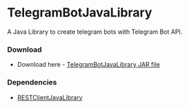 # TelegramBotJavaLibrary #
A Java Library to create telegram bots with Telegram Bot API.

### Download ###
* Download here - [TelegramBotJavaLibrary JAR file](https://bitbucket.org/shiblymeeran/telegrambotjavalibrary/downloads/TelegramBotJavaLibrary.jar)

### Dependencies ###
* [RESTClientJavaLibrary](https://github.com/shiblymeeran/RESTClientJavaLibrary)
